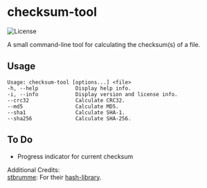# checksum-tool

![License](https://img.shields.io/badge/License-GPLv2-blue.svg)

A small command-line tool for calculating the checksum(s) of a file.

## Usage
```
Usage: checksum-tool [options...] <file>
-h, --help            Display help info.
-i, --info            Display version and license info.
--crc32               Calculate CRC32.
--md5                 Calculate MD5.
--sha1                Calculate SHA-1.
--sha256              Calculate SHA-256.
```  

## To Do
 - Progress indicator for current checksum

Additional Credits:  
[stbrumme](https://github.com/stbrumme): For their [hash-library](https://github.com/stbrumme/hash-library).
